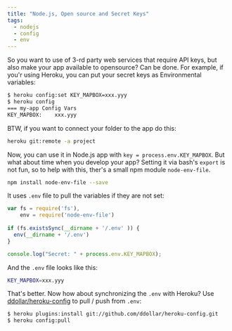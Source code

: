 ```yaml
---
title: "Node.js, Open source and Secret Keys"
tags:
  - nodejs
  - config
  - env
---
```


So you want to use of 3-rd party web services that require API keys, but also make your app available to opensource? Can be done. For example, if you'r using Heroku, you can put your secret keys as Environmental variables:

``` sh
$ heroku config:set KEY_MAPBOX=xxx.yyy
$ heroku config
=== my-app Config Vars
KEY_MAPBOX:    xxx.yyy
```

BTW, if you want to connect your folder to the app do this:

``` sh
heroku git:remote -a project
```

Now, you can use it in Node.js app with `key = process.env.KEY_MAPBOX`. But what about time when you develop your app? Setting it via bash's `export` is not fun, so to help with this, ther's a small npm module `node-env-file`. 

``` sh
npm install node-env-file --save
```

It uses `.env` file to pull the variables if they are not set:

``` js
var fs = require('fs'),
    env = require('node-env-file')
    
if (fs.existsSync(__dirname + '/.env' )) {
  env(__dirname + '/.env')
}

console.log("Secret: " + process.env.KEY_MAPBOX);
```



And the `.env` file looks like this:

``` sh
KEY_MAPBOX=xxx.yyy
```

That's better. Now how about synchronizing the `.env` with Heroku? Use  [ddollar/heroku-config](https://github.com/ddollar/heroku-config) to pull / push from `.env`:

``` sh
$ heroku plugins:install git://github.com/ddollar/heroku-config.git
$ heroku config:pull
```
